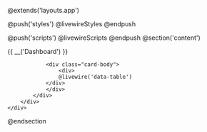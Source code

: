@extends('layouts.app')

@push('styles')
@livewireStyles
@endpush

@push('scripts')
@livewireScripts
@endpush
@section('content')
<div class="container">
    <div class="row justify-content-center">
        <div class="col-md-14">
            <div class="card">
                <div class="card-header">{{ __('Dashboard') }}</div>

                <div class="card-body">
                    <div>
                    @livewire('data-table')
                </div>
                </div>
            </div>
        </div>
    </div> 
</div>
@endsection

